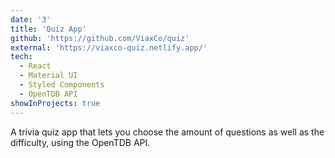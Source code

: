 ```yaml
---
date: '3'
title: 'Quiz App'
github: 'https://github.com/ViaxCo/quiz'
external: 'https://viaxco-quiz.netlify.app/'
tech:
  - React
  - Material UI
  - Styled Components
  - OpenTDB API
showInProjects: true
---
```


A trivia quiz app that lets you choose the amount of questions as well as the difficulty, using the OpenTDB API.

